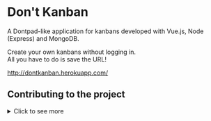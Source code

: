 # Don't Kanban
A Dontpad-like application for kanbans developed with Vue.js, Node (Express) and MongoDB.  

Create your own kanbans without logging in.  
All you have to do is save the URL!  

http://dontkanban.herokuapp.com/

## Contributing to the project
<details>
  <summary>Click to see more</summary>

### Requirements  
Before running the project, you need to install the following programs:  
> **Node.js**  
> **NPM**  
> **MongoDB**  

### Installation  
> ```git clone https://github.com/hsangalli/dontkanban.git```  
> ```cd dontkanban```  
> ```npm install```  

### Execution  
To run the application, execute:  
> ```nodemon server.js```  

And access through your browser http://localhost:3000/

</details>
